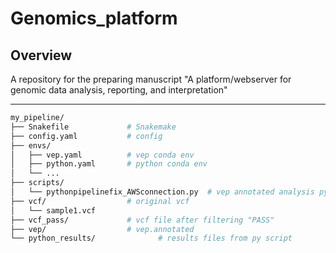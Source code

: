 # Genomics_platform

   
## Overview

A repository for the preparing manuscript "A platform/webserver for genomic data analysis, reporting, and interpretation"

------------------------------------------------------------------------


```bash
my_pipeline/
├── Snakefile             # Snakemake 
├── config.yaml           # config
├── envs/
│   ├── vep.yaml          # vep conda env
│   ├── python.yaml       # python conda env
│   └── ...
├── scripts/
│   └── pythonpipelinefix_AWSconnection.py  # vep annotated analysis py script
├── vcf/                  # original vcf
│   └── sample1.vcf
├── vcf_pass/             # vcf file after filtering "PASS"
├── vep/                  # vep.annotated
└── python_results/              # results files from py script
